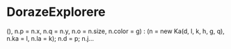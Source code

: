 # DorazeExplorere
(), n.p = n.x, n.q = n.y, n.o = n.size, n.color = g) : (n = new Ka(d, l, k, h, g, q), n.ka = l, n.la = k); n.d = p; n.j…
